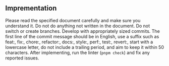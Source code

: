 ## Imprementation
Please read the specified document carefully and make sure you understand it.
Do not do anything not written in the document.
Do not switch or create branches.
Develop with appropriately sized commits.
The first line of the commit message should be in English, use a suffix such as feat:, fix:, chore:, refactor:, docs:, style:, perf:, test:, revert:, start with a lowercase letter, do not include a trailing period, and aim to keep it within 50 characters.
After implementing, run the linter (`pnpm check`) and fix any reported issues.
